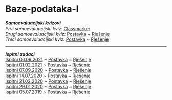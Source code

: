 # Baze-podataka-I


**_Samoevaluacijski kvizovi_**
</br>
 _Prvi samoevaluacijski kviz:_ <a href="https://www.classmarker.com/online-test/start/?quiz=qry61e7428cb21f1">Classmarker</a></br>
 _Drugi samoevaluacijski kviz:_ <a href="https://github.com/saranur/Baze-podataka-I/raw/main/Testovi/BPI_drugi_online_test.pdf">Postavka</a> ~ <a href="">Rješenje</a></br>
 _Treći samoevaluacijski kviz:_ <a href="https://github.com/saranur/Baze-podataka-I/raw/main/Testovi/BPI_treci_online_test.pdf">Postavka</a> ~ <a href="">Rješenje</a></br>
 <hr>
  
  **_Ispitni zadaci_**
  </br>
  <a href="">Ispitni 06.09.2021</a> ~  <a href="">Postavka</a> ~  <a href="">Rješenje</a></br>
  <a href="">Ispitni 01.02.2021</a> ~  <a href="">Postavka</a> ~  <a href="">Rješenje</a></br> 
  <a href="">Ispitni 07.09.2020</a> ~  <a href="">Postavka</a> ~  <a href="">Rješenje</a></br>
  <a href="">Ispitni 14.07.2020</a> ~  <a href="">Postavka</a> ~  <a href="">Rješenje</a></br>
  <a href="">Ispitni 21.02.2020</a> ~  <a href="">Postavka</a> ~  <a href="">Rješenje</a></br>
  <a href="">Ispitni 29.01.2020</a> ~  <a href="">Postavka</a> ~  <a href="">Rješenje</a></br>
  <a href="">Ispitni 05.07.2019</a> ~  <a href="">Postavka</a> ~  <a href="">Rješenje</a></br>
  










  
